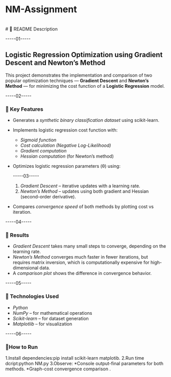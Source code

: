 # NM-Assignment
<br>
# 📘 README Description

-----01-----

## Logistic Regression Optimization using Gradient Descent and Newton’s Method

This project demonstrates the implementation and comparison of two popular optimization techniques — **Gradient Descent** and **Newton’s Method** — for minimizing the cost function of a **Logistic Regression** model.

-----02-----
### 🔹 Key Features

* Generates a *synthetic binary classification dataset* using scikit-learn.
* Implements logistic regression cost function with:

  * *Sigmoid function*
  * *Cost calculation (Negative Log-Likelihood)*
  * *Gradient computation*
  * *Hessian computation* (for Newton’s method)
* Optimizes logistic regression parameters (θ) using:


  -----03-----

  1. *Gradient Descent* – iterative updates with a learning rate.
  2. *Newton’s Method* – updates using both gradient and Hessian (second-order derivative).
* Compares *convergence speed* of both methods by plotting cost vs iteration.


-----04-----
### 🔹 Results

* *Gradient Descent* takes many small steps to converge, depending on the learning rate.
* *Newton’s Method* converges much faster in fewer iterations, but requires matrix inversion, which is computationally expensive for high-dimensional data.
* A *comparison plot* shows the difference in convergence behavior.
  

-----05-----

### 🔹 Technologies Used

* *Python*
* *NumPy* – for mathematical operations
* *Scikit-learn* – for dataset generation
* *Matplotlib* – for visualization

-----06-----

### 🔹How to Run
1.Install dependencies:pip install scikit-learn matplotib.
2.Run time dcript:python NM.py
3.Observe:
   *Console output-final parameters for both methods.
   *Graph-cost convergence comparison .

